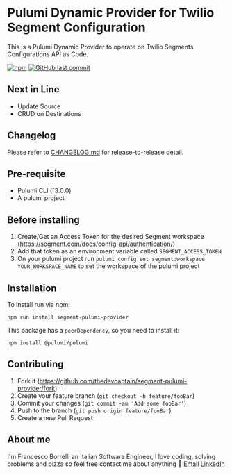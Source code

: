 # Pulumi Dynamic Provider for Twilio Segment Configuration

This is a Pulumi Dynamic Provider to operate on Twilio Segments Configurations API as Code.

[![npm](https://img.shields.io/npm/v/segment-pulumi-provider.svg?label=Version)](https://www.npmjs.com/package/segment-pulumi-provider)
[![GitHub last commit](https://img.shields.io/github/last-commit/thedevcaptain/segment-pulumi-provider.svg)](https://github.com/PirataFrancis/segment-pulumi-provider/commits/main)

## Next in Line
- Update Source
- CRUD on Destinations

## Changelog

Please refer to [CHANGELOG.md](https://github.com/thedevcaptain/segment-pulumi-provider/blob/master/CHANGELOG.md) for release-to-release detail.

## Pre-requisite
- Pulumi CLI (ˆ3.0.0)
- A pulumi project

## Before installing

1) Create/Get an Access Token for the desired Segment workspace (https://segment.com/docs/config-api/authentication/)
2) Add that token as an environment variable called `SEGMENT_ACCESS_TOKEN`
3) On your pulumi project run `pulumi config set segment:workspace YOUR_WORKSPACE_NAME` to set the workspace of the pulumi project

## Installation
To install run via npm: 
```
npm run install segment-pulumi-provider
```

This package has a `peerDependency`, so you need to install it:
```
npm install @pulumi/pulumi
```

## Contributing

1. Fork it (https://github.com/thedevcaptain/segment-pulumi-provider/fork)
2. Create your feature branch (`git checkout -b feature/fooBar`)
3. Commit your changes (`git commit -am 'Add some fooBar'`)
4. Push to the branch (`git push origin feature/fooBar`)
5. Create a new Pull Request

## About me

I'm Francesco Borrelli an Italian Software Engineer, I love coding, solving problems and pizza so feel free contact me about anything :facepunch:
[Email](mailto:borrellifrn@gmail.com)
[LinkedIn](https://www.linkedin.com/in/francesco-borrelli1)